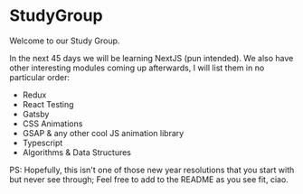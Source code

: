 # StudyGroup

Welcome to our Study Group. 

In the next 45 days we will be learning NextJS (pun intended). We also have other interesting modules coming up afterwards, I will list them in no particular order:

- Redux
- React Testing
- Gatsby
- CSS Animations 
- GSAP & any other cool JS animation library
- Typescript
- Algorithms & Data Structures



PS: Hopefully, this isn't one of those new year resolutions that you start with but never see through; Feel free to add to the README as you see fit, ciao. 

